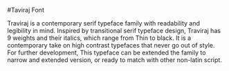 #Taviraj Font

Traviraj is a contemporary serif typeface family with readability and legibility in mind. Inspired by transitional serif typeface design, Traviraj has 9 weights and their italics, which range from Thin to black. It is a contemporary take on high contrast typefaces that never go out of style. For further development, This typeface can be extended the family to narrow and extended version, or ready to match with other non-latin script.
